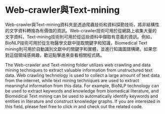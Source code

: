 # Web-crawler與Text-mining

Web-crawler與Text-mining資料夾是透過爬蟲技術和資料探勘技術，將非結構性的文字資料轉換為有價值的資訊。Web-crawler技術可用於從網路上收集大量的文字資料，Text-mining技術則可用於從這些資料中擷取有意義的資訊。例如，BioNLP技術可用於從生物醫學文獻中提取關鍵字和知識，Biomedical Text mining則可用於自動識別文獻中的關鍵字和實體，並進行知識圖譜構建。如果您對這個領域感興趣，歡迎點擊進來查看相關程式碼。

The Web-crawler and Text-mining folder utilizes web crawling and data mining techniques to extract valuable information from unstructured text data. Web crawling technology is used to collect a large amount of text data from the internet, while text mining techniques are used to extract meaningful information from this data. For example, BioNLP technology can be used to extract keywords and knowledge from biomedical literature, and Biomedical Text mining can be used to automatically identify keywords and entities in literature and construct knowledge graphs. If you are interested in this field, please feel free to click in and check out the related code.
